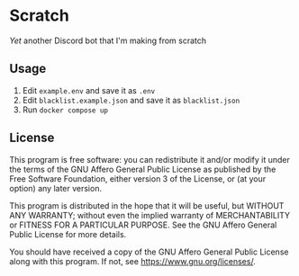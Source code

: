 # Scratch

_Yet_ another Discord bot that I'm making from scratch

## Usage

1. Edit `example.env` and save it as `.env`
2. Edit `blacklist.example.json` and save it as `blacklist.json`
3. Run `docker compose up`

## License

This program is free software: you can redistribute it and/or modify it under
the terms of the GNU Affero General Public License as published by the Free
Software Foundation, either version 3 of the License, or (at your option) any
later version.

This program is distributed in the hope that it will be useful, but WITHOUT ANY
WARRANTY; without even the implied warranty of MERCHANTABILITY or FITNESS FOR A
PARTICULAR PURPOSE. See the GNU Affero General Public License for more details.

You should have received a copy of the GNU Affero General Public License along
with this program. If not, see <https://www.gnu.org/licenses/>.
